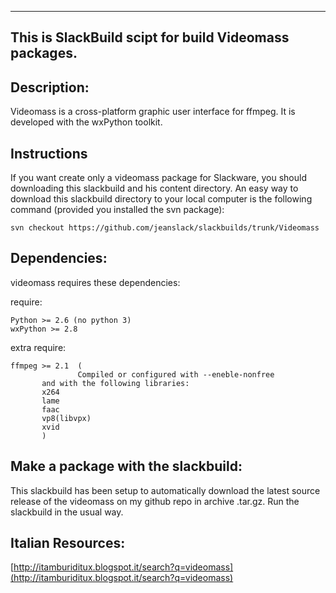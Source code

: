 ---------------------------------------------------------
This is SlackBuild scipt for build Videomass packages.
---------------------------------------------------------

Description:
----
Videomass is a cross-platform graphic user interface for ffmpeg. 
It is developed with the wxPython toolkit.

Instructions
----
If you want create only a videomass package for Slackware, you should 
downloading this slackbuild and his content directory. An easy way to download 
this slackbuild directory to your local computer is the following command 
(provided you installed the svn package):

    svn checkout https://github.com/jeanslack/slackbuilds/trunk/Videomass

Dependencies:
----
videomass requires these dependencies:

require:
	
    Python >= 2.6 (no python 3)
    wxPython >= 2.8
    
extra require:
  
    ffmpeg >= 2.1  (
                   Compiled or configured with --eneble-nonfree 
		   and with the following libraries:
		   x264
		   lame
		   faac
		   vp8(libvpx)
		   xvid
		   )

     
    
Make a package with the slackbuild:
----
This slackbuild has been setup to automatically download the latest source 
release of the videomass on my github repo in archive .tar.gz.
Run the slackbuild in the usual way.

Italian Resources:
----
[http://itamburiditux.blogspot.it/search?q=videomass](http://itamburiditux.blogspot.it/search?q=videomass)
